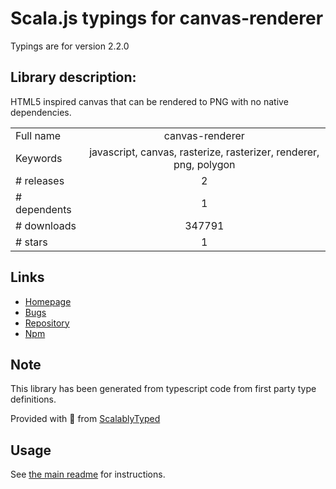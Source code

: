 
# Scala.js typings for canvas-renderer

Typings are for version 2.2.0

## Library description:
HTML5 inspired canvas that can be rendered to PNG with no native dependencies.

|                    |                 |
| ------------------ | :-------------: |
| Full name          | canvas-renderer |
| Keywords           | javascript, canvas, rasterize, rasterizer, renderer, png, polygon |
| # releases         | 2 |
| # dependents       | 1 |
| # downloads        | 347791 |
| # stars            | 1 |

## Links
- [Homepage](https://github.com/dmester/canvas-renderer#readme)
- [Bugs](https://github.com/dmester/canvas-renderer/issues)
- [Repository](https://github.com/dmester/canvas-renderer)
- [Npm](https://www.npmjs.com/package/canvas-renderer)
    


## Note
This library has been generated from typescript code from first party type definitions.

Provided with :purple_heart: from [ScalablyTyped](https://github.com/oyvindberg/ScalablyTyped)

## Usage
See [the main readme](../../readme.md) for instructions.


